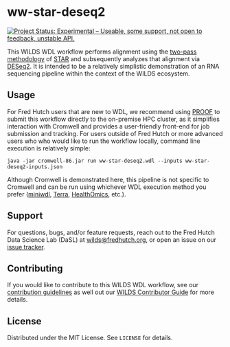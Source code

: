 
# ww-star-deseq2
[![Project Status: Experimental – Useable, some support, not open to feedback, unstable API.](https://getwilds.org/badges/badges/experimental.svg)](https://getwilds.org/badges/#experimental)

This WILDS WDL workflow performs alignment using the [two-pass methodology](https://github.com/alexdobin/STAR/blob/master/doc/STARmanual.pdf) of [STAR](https://github.com/alexdobin/STAR) and subsequently analyzes that alignment via [DESeq2](https://bioconductor.org/packages/release/bioc/html/DESeq2.html). It is intended to be a relatively simplistic demonstration of an RNA sequencing pipeline within the context of the WILDS ecosystem.

## Usage

For Fred Hutch users that are new to WDL, we recommend using [PROOF](https://sciwiki.fredhutch.org/dasldemos/proof-how-to/) to submit this workflow directly to the on-premise HPC cluster, as it simplifies interaction with Cromwell and provides a user-friendly front-end for job submission and tracking. For users outside of Fred Hutch or more advanced users who who would like to run the workflow locally, command line execution is relatively simple: 
```
java -jar cromwell-86.jar run ww-star-deseq2.wdl --inputs ww-star-deseq2-inputs.json
```
Although Cromwell is demonstrated here, this pipeline is not specific to Cromwell and can be run using whichever WDL execution method you prefer ([miniwdl](https://github.com/chanzuckerberg/miniwdl), [Terra](https://terra.bio/), [HealthOmics](https://docs.aws.amazon.com/omics/latest/dev/workflows.html), etc.).

## Support

For questions, bugs, and/or feature requests, reach out to the Fred Hutch Data Science Lab (DaSL) at wilds@fredhutch.org, or open an issue on our [issue tracker](https://github.com/getwilds/fastq-to-cram/issues).

## Contributing

If you would like to contribute to this WILDS WDL workflow, see our [contribution guidelines](.github/CONTRIBUTING.md) as well out our [WILDS Contributor Guide](https://getwilds.org/guide/) for more details.

## License

Distributed under the MIT License. See `LICENSE` for details.
